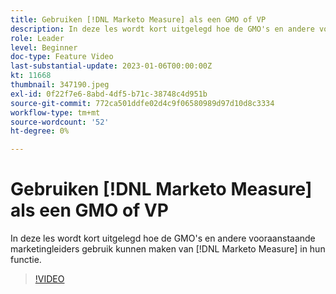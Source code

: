 ```yaml
---
title: Gebruiken [!DNL Marketo Measure] als een GMO of VP
description: In deze les wordt kort uitgelegd hoe de GMO's en andere vooraanstaande marketingleiders gebruik kunnen maken van [!DNL Marketo Measure] in hun functie.
role: Leader
level: Beginner
doc-type: Feature Video
last-substantial-update: 2023-01-06T00:00:00Z
kt: 11668
thumbnail: 347190.jpeg
exl-id: 0f22f7e6-8abd-4df5-b71c-38748c4d951b
source-git-commit: 772ca501ddfe02d4c9f06580989d97d10d8c3334
workflow-type: tm+mt
source-wordcount: '52'
ht-degree: 0%

---
```


# Gebruiken [!DNL Marketo Measure] als een GMO of VP

In deze les wordt kort uitgelegd hoe de GMO&#39;s en andere vooraanstaande marketingleiders gebruik kunnen maken van [!DNL Marketo Measure] in hun functie.

>[!VIDEO](https://video.tv.adobe.com/v/347190/?quality=12&learn=on)
